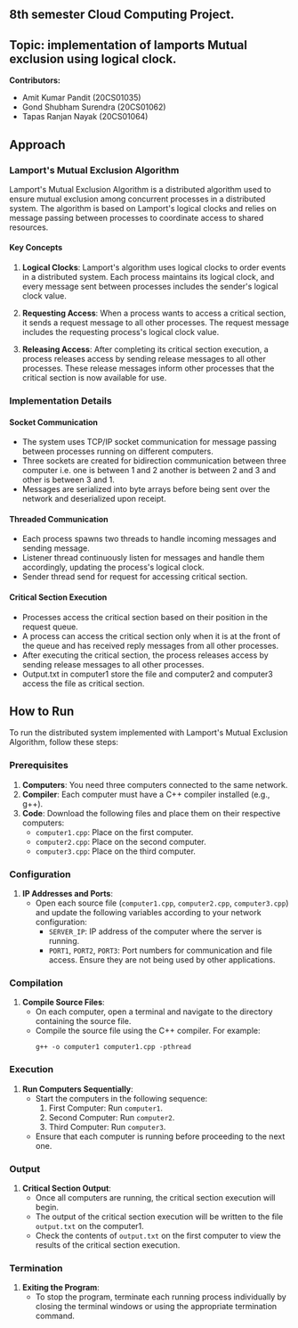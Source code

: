 ## 8th semester Cloud Computing Project. <br>
## Topic: implementation of lamports Mutual exclusion using logical clock. <br>
**Contributors:** <br>
- Amit Kumar Pandit (20CS01035) <br>
- Gond Shubham Surendra (20CS01062) <br>
- Tapas Ranjan Nayak (20CS01064) <br>
## Approach

### Lamport's Mutual Exclusion Algorithm

Lamport's Mutual Exclusion Algorithm is a distributed algorithm used to ensure mutual exclusion among concurrent processes in a distributed system. The algorithm is based on Lamport's logical clocks and relies on message passing between processes to coordinate access to shared resources.

#### Key Concepts

1. **Logical Clocks**: Lamport's algorithm uses logical clocks to order events in a distributed system. Each process maintains its logical clock, and every message sent between processes includes the sender's logical clock value.

2. **Requesting Access**: When a process wants to access a critical section, it sends a request message to all other processes. The request message includes the requesting process's logical clock value.

3. **Releasing Access**: After completing its critical section execution, a process releases access by sending release messages to all other processes. These release messages inform other processes that the critical section is now available for use.

### Implementation Details

#### Socket Communication

- The system uses TCP/IP socket communication for message passing between processes running on different computers.
- Three sockets are created for bidirection communication between three computer i.e. one is between 1 and 2 another is between 2 and 3 and other is between 3 and 1.
- Messages are serialized into byte arrays before being sent over the network and deserialized upon receipt.

#### Threaded Communication

- Each process spawns two threads to handle incoming messages and sending message.
- Listener thread continuously listen for messages and handle them accordingly, updating the process's logical clock.
- Sender thread send for request for accessing critical section.

#### Critical Section Execution

- Processes access the critical section based on their position in the request queue.
- A process can access the critical section only when it is at the front of the queue and has received reply messages from all other processes.
- After executing the critical section, the process releases access by sending release messages to all other processes.
- Output.txt in computer1 store the file and computer2 and computer3 access the file as critical section.

## How to Run

To run the distributed system implemented with Lamport's Mutual Exclusion Algorithm, follow these steps:

### Prerequisites

1. **Computers**: You need three computers connected to the same network.
2. **Compiler**: Each computer must have a C++ compiler installed (e.g., g++).
3. **Code**: Download the following files and place them on their respective computers:
    - `computer1.cpp`: Place on the first computer.
    - `computer2.cpp`: Place on the second computer.
    - `computer3.cpp`: Place on the third computer.

### Configuration

1. **IP Addresses and Ports**:
    - Open each source file (`computer1.cpp`, `computer2.cpp`, `computer3.cpp`) and update the following variables according to your network configuration:
        - `SERVER_IP`: IP address of the computer where the server is running.
        - `PORT1`, `PORT2`, `PORT3`: Port numbers for communication and file access. Ensure they are not being used by other applications.

### Compilation

1. **Compile Source Files**:
    - On each computer, open a terminal and navigate to the directory containing the source file.
    - Compile the source file using the C++ compiler. For example:
        ```
        g++ -o computer1 computer1.cpp -pthread
        ```

### Execution

1. **Run Computers Sequentially**:
    - Start the computers in the following sequence:
        1. First Computer: Run `computer1`.
        2. Second Computer: Run `computer2`.
        3. Third Computer: Run `computer3`.
    - Ensure that each computer is running before proceeding to the next one.

### Output

1. **Critical Section Output**:
    - Once all computers are running, the critical section execution will begin.
    - The output of the critical section execution will be written to the file `output.txt` on the computer1.
    - Check the contents of `output.txt` on the first computer to view the results of the critical section execution.

### Termination

1. **Exiting the Program**:
    - To stop the program, terminate each running process individually by closing the terminal windows or using the appropriate termination command.



